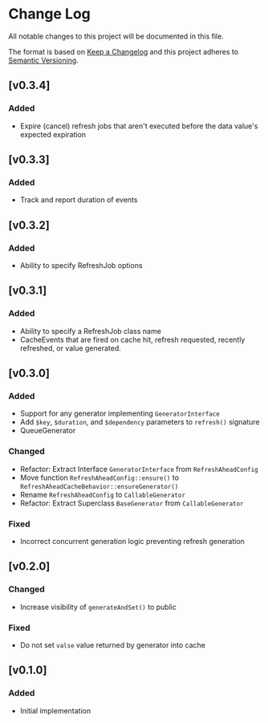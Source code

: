 Change Log
==========

All notable changes to this project will be documented in this file.

The format is based on [Keep a Changelog](https://keepachangelog.com/)
and this project adheres to [Semantic Versioning](https://semver.org).


[v0.3.4]
--------

### Added
- Expire (cancel) refresh jobs that aren't executed before the data value's
  expected expiration


[v0.3.3]
--------

### Added
- Track and report duration of events


[v0.3.2]
--------

### Added
- Ability to specify RefreshJob options


[v0.3.1]
--------

### Added
- Ability to specify a RefreshJob class name
- CacheEvents that are fired on cache hit, refresh requested, recently refreshed,
  or value generated.


[v0.3.0]
--------

### Added
- Support for any generator implementing `GeneratorInterface`
- Add `$key`, `$duration`, and `$dependency` parameters to `refresh()` signature
- QueueGenerator

### Changed
- Refactor: Extract Interface `GeneratorInterface` from `RefreshAheadConfig`
- Move function `RefreshAheadConfig::ensure()` to `RefreshAheadCacheBehavior::ensureGenerator()`
- Rename `RefreshAheadConfig` to `CallableGenerator`
- Refactor: Extract Superclass `BaseGenerator` from `CallableGenerator`

### Fixed
- Incorrect concurrent generation logic preventing refresh generation


[v0.2.0]
--------

### Changed
- Increase visibility of `generateAndSet()` to public

### Fixed
- Do not set `valse` value returned by generator into cache


[v0.1.0]
--------

### Added
- Initial implementation
